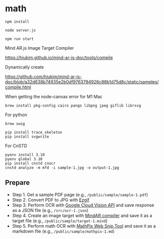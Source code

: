 # math

```
npm install
```

```
node server.js
```

```
npm run start
```

Mind AR.js Image Target Compiler

https://hiukim.github.io/mind-ar-js-doc/tools/compile


Dynamically create

https://github.com/hiukim/mind-ar-js-doc/blob/a32d638b74935e2b0df9763794926c88b1d75d8c/static/samples/compile.html


When getting the node-canvas error for M1 Mac

```
brew install pkg-config cairo pango libpng jpeg giflib librsvg
```

For python

```
brew swig
```

```
pip install trace_skeleton
pip install svgwrite
```

For CnSTD

```
pyenv install 3.10
pyenv global 3.10
pip install cnstd cnocr
cnstd analyze -m mfd -i sample-1.jpg -o output-1.jpg
```

## Prepare

- Step 1. Get a sample PDF page (e.g., `/public/sample/sample-1.pdf`)
- Step 2. Convert PDF to JPG with [Ezgif](https://ezgif.com/pdf-to-jpg)
- Step 3. Perform OCR with [Google Cloud Vision API](https://cloud.google.com/vision/docs/drag-and-drop) and save response as a JSON file (e.g., `/src/ocr-1.json`)
- Step 4. Create an image target with [MindAR compiler](https://hiukim.github.io/mind-ar-js-doc/tools/compile/) and save it as a target file (e.g., `/public/sample/target-1.mind`)
- Step 5. Perform math OCR with [MathPix Web Snip Tool](https://snip.mathpix.com/) and save it as a markdown file (e.g., `/public/sample/mathpix-1.md`)



